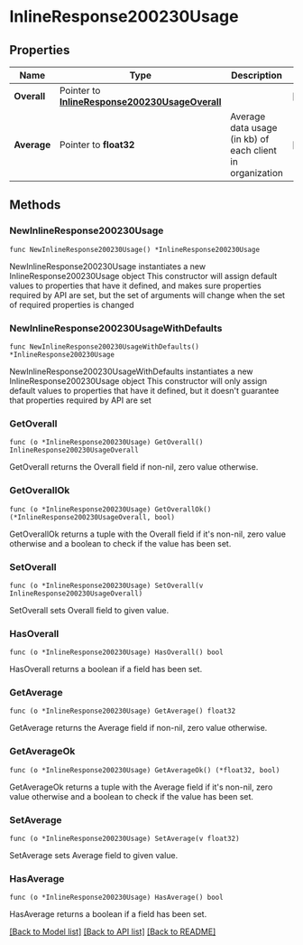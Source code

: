 # InlineResponse200230Usage

## Properties

Name | Type | Description | Notes
------------ | ------------- | ------------- | -------------
**Overall** | Pointer to [**InlineResponse200230UsageOverall**](InlineResponse200230UsageOverall.md) |  | [optional] 
**Average** | Pointer to **float32** | Average data usage (in kb) of each client in organization | [optional] 

## Methods

### NewInlineResponse200230Usage

`func NewInlineResponse200230Usage() *InlineResponse200230Usage`

NewInlineResponse200230Usage instantiates a new InlineResponse200230Usage object
This constructor will assign default values to properties that have it defined,
and makes sure properties required by API are set, but the set of arguments
will change when the set of required properties is changed

### NewInlineResponse200230UsageWithDefaults

`func NewInlineResponse200230UsageWithDefaults() *InlineResponse200230Usage`

NewInlineResponse200230UsageWithDefaults instantiates a new InlineResponse200230Usage object
This constructor will only assign default values to properties that have it defined,
but it doesn't guarantee that properties required by API are set

### GetOverall

`func (o *InlineResponse200230Usage) GetOverall() InlineResponse200230UsageOverall`

GetOverall returns the Overall field if non-nil, zero value otherwise.

### GetOverallOk

`func (o *InlineResponse200230Usage) GetOverallOk() (*InlineResponse200230UsageOverall, bool)`

GetOverallOk returns a tuple with the Overall field if it's non-nil, zero value otherwise
and a boolean to check if the value has been set.

### SetOverall

`func (o *InlineResponse200230Usage) SetOverall(v InlineResponse200230UsageOverall)`

SetOverall sets Overall field to given value.

### HasOverall

`func (o *InlineResponse200230Usage) HasOverall() bool`

HasOverall returns a boolean if a field has been set.

### GetAverage

`func (o *InlineResponse200230Usage) GetAverage() float32`

GetAverage returns the Average field if non-nil, zero value otherwise.

### GetAverageOk

`func (o *InlineResponse200230Usage) GetAverageOk() (*float32, bool)`

GetAverageOk returns a tuple with the Average field if it's non-nil, zero value otherwise
and a boolean to check if the value has been set.

### SetAverage

`func (o *InlineResponse200230Usage) SetAverage(v float32)`

SetAverage sets Average field to given value.

### HasAverage

`func (o *InlineResponse200230Usage) HasAverage() bool`

HasAverage returns a boolean if a field has been set.


[[Back to Model list]](../README.md#documentation-for-models) [[Back to API list]](../README.md#documentation-for-api-endpoints) [[Back to README]](../README.md)


